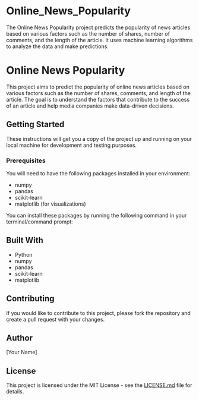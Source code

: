 # Online_News_Popularity
The Online News Popularity project predicts the popularity of news articles based on various factors such as the number of shares, number of comments, and the length of the article. It uses machine learning algorithms to analyze the data and make predictions.

# Online News Popularity

This project aims to predict the popularity of online news articles based on various factors such as the number of shares, comments, and length of the article. The goal is to understand the factors that contribute to the success of an article and help media companies make data-driven decisions.

## Getting Started

These instructions will get you a copy of the project up and running on your local machine for development and testing purposes.

### Prerequisites

You will need to have the following packages installed in your environment:

- numpy
- pandas
- scikit-learn
- matplotlib (for visualizations)

You can install these packages by running the following command in your terminal/command prompt:
## Built With

- Python
- numpy
- pandas
- scikit-learn
- matplotlib

## Contributing

If you would like to contribute to this project, please fork the repository and create a pull request with your changes.

## Author

[Your Name]

## License

This project is licensed under the MIT License - see the [LICENSE.md](LICENSE.md) file for details.
